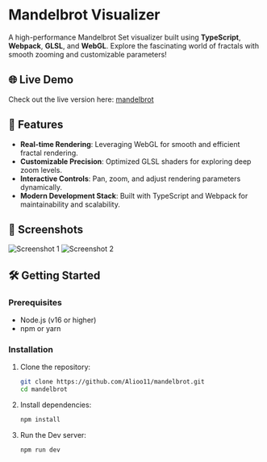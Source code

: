 # Mandelbrot Visualizer

A high-performance Mandelbrot Set visualizer built using **TypeScript**, **Webpack**, **GLSL**, and **WebGL**. Explore the fascinating world of fractals with smooth zooming and customizable parameters!

## 🌐 Live Demo
Check out the live version here: [mandelbrot](https://mandelbrot.darkube.app/)

## 🚀 Features
- **Real-time Rendering**: Leveraging WebGL for smooth and efficient fractal rendering.
- **Customizable Precision**: Optimized GLSL shaders for exploring deep zoom levels.
- **Interactive Controls**: Pan, zoom, and adjust rendering parameters dynamically.
- **Modern Development Stack**: Built with TypeScript and Webpack for maintainability and scalability.

## 📸 Screenshots
![Screenshot 1](path/to/screenshot1.png)
![Screenshot 2](path/to/screenshot2.png)

## 🛠️ Getting Started
### Prerequisites
- Node.js (v16 or higher)
- npm or yarn

### Installation
1. Clone the repository:
   ```bash
   git clone https://github.com/Alioo11/mandelbrot.git
   cd mandelbrot
   ```
2. Install dependencies:
   ```bash
   npm install
   ```
3. Run the Dev server:
   ```bash
   npm run dev
   ```
